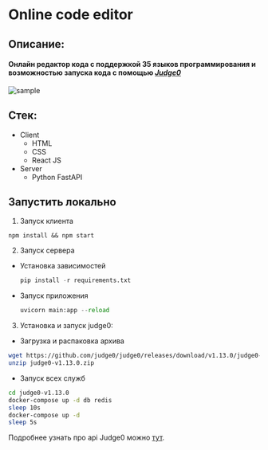 # Online code editor
## Описание:
#### Онлайн редактор кода c поддержкой 35 языков программирования и возможностью запуска кода с помощью *[Judge0](https://ce.judge0.com/)*

![sample](https://github.com/Max-Tulskiy/onlineIDE/assets/90907669/95b374d6-6bef-4526-8d00-d4a67cb37982)


## Стек:
+ Client
  + HTML
  + CSS
  + React JS
+ Server
    + Python FastAPI
 
## Запустить локально
  1. Запуск клиента
   
    npm install && npm start
    
  2. Запуск сервера
  + Установка зависимостей
    ```Python
    pip install -r requirements.txt
    ```
  + Запуск приложения
    ```Python
    uvicorn main:app --reload
    ``` 
  3. Установка и запуск judge0:
   + Загрузка и распаковка архива
  ```bash
wget https://github.com/judge0/judge0/releases/download/v1.13.0/judge0-v1.13.0.zip**
 unzip judge0-v1.13.0.zip
 ```
  + Запуск всех служб
  ```bash
  cd judge0-v1.13.0
docker-compose up -d db redis
sleep 10s
docker-compose up -d
sleep 5s
  ```
  Подробнее узнать про api Judge0 можно [тут](https://ce.judge0.com/). 

  
